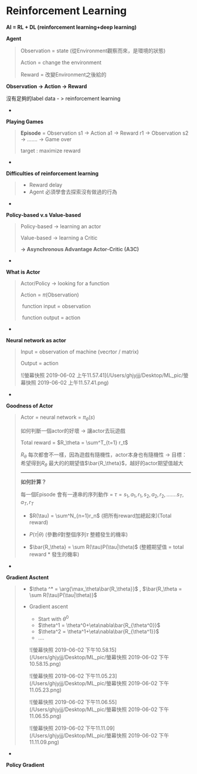 # Reinforcement Learning

**AI = RL + DL (reinforcement learning+deep learning)**



**Agent**

> Observation = state (從Environment觀察而來，是環境的狀態)
>
> Action = change the environment
>
> Reward = 改變Environment之後給的

**Observation -> Action -> Reward**

沒有足夠的label data - > reinforcement learning

-

**Playing Games**

> **Episode** = Observation s1 -> Action a1 -> Reward r1 -> Observation s2 -> ……. -> Game over
>
> target : maximize reward

-

**Difficulties of reinforcement learning**

> * Reward delay
> * Agent 必須學會去探索沒有做過的行為

-

**Policy-based v.s Value-based**

> Policy-based -> learning an actor
>
> Value-based -> learning a Critic
>
> **-> Asynchronous Advantage Actor-Critic (A3C)**

-

**What is Actor**

> Actor/Policy -> looking for a function
>
> Action = $\pi$(Observation) 
>
> ​	function input = observation
>
> ​	function output = action

-

**Neural network as actor**

> Input = observation of machine (vecrtor / matrix)
>
> Output = action
>
> ![螢幕快照 2019-06-02 上午11.57.41](/Users/ghjyjjj/Desktop/ML_pic/螢幕快照 2019-06-02 上午11.57.41.png)

-

**Goodness of Actor**

> Actor = neural network = $\pi_\theta(s)$ 
>
>  如何判斷一個actor的好壞 -> 讓actor去玩遊戲
>
> Total reward = $R_\theta = \sum^T_{t=1} r_t$
>
> $R_\theta$ 每次都會不一樣，因為遊戲有隨機性，actor本身也有隨機性 -> 目標：希望得到$R_\theta$ 最大的的期望值$\bar{R_\theta}$，越好的actor期望值越大
>
> ------
>
> **如何計算？**
>
> 每一個Episode 會有一連串的序列動作 = $\tau = { {s_1,a_1,r_1,s_2,a_2,r_2,…….s_T,a_T,r_T}}$ 
>
> *  $R(\tau) = \sum^N_{n=1}r_n$ (把所有reward加總起來)(Total reward)
>
> *  $P(\tau|\theta)$ (參數$\theta$對整個序列$\tau$ 整體發生的機率)
> * $\bar{R_\theta} = \sum R(\tau)P(\tau|\theta)$ (整體期望值 = total reward * 發生的機率)

-

**Gradient Asctent**

> * $\theta ^* = \arg{\max_\theta\bar{R_\theta}}$ , $\bar{R_\theta = \sum R(\tau)P(\tau|\theta)}$
>
> * Gradient ascent 
>
>   * Start with $\theta^0$
>   * $\theta^1 = \theta^0+\eta\nabla\bar{R_{\theta^0}}$
>   * $\theta^2 = \theta^1+\eta\nabla\bar{R_{\theta^1}}$
>   * ….
>
>   ![螢幕快照 2019-06-02 下午10.58.15](/Users/ghjyjjj/Desktop/ML_pic/螢幕快照 2019-06-02 下午10.58.15.png)
>
>   ![螢幕快照 2019-06-02 下午11.05.23](/Users/ghjyjjj/Desktop/ML_pic/螢幕快照 2019-06-02 下午11.05.23.png)
>
>   ![螢幕快照 2019-06-02 下午11.06.55](/Users/ghjyjjj/Desktop/ML_pic/螢幕快照 2019-06-02 下午11.06.55.png)
>
>   ![螢幕快照 2019-06-02 下午11.11.09](/Users/ghjyjjj/Desktop/ML_pic/螢幕快照 2019-06-02 下午11.11.09.png)

-

**Policy Gradient**

>  



 









